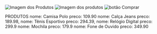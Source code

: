 ![Imagem dos Produtos](<Imagem do WhatsApp de 2025-04-28 à(s) 16.06.15_c9df2330-1.jpg>)
![Imagem dos produtos](<Imagem do WhatsApp de 2025-04-28 à(s) 16.06.15_324d555d.jpg>)
![botão Comprar](<Imagem do WhatsApp de 2025-04-28 à(s) 16.06.15_c80eb304.jpg>)





PRODUTOS
nome: Camisa Polo
      preco: 109.90
nome: Calça Jeans
      preco: 189.98,
nome: Tênis Esportivo
      preco: 294.39,
nome: Relógio Digital
      preco: 299.9
nome: Mochila 
      preco: 179.9
nome: Fone de Ouvido
      preco: 349.90
